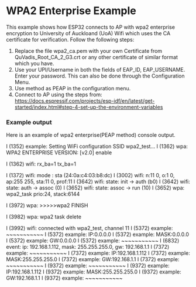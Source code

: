 # WPA2 Enterprise Example

This example shows how ESP32 connects to AP with wpa2 enterprise encryption to University of Auckloand (UoA) Wifi which uses the CA certificate for verification. Follow the following steps:

1. Replace the file wpa2_ca.pem with your own Certificate from QuVadis_Root_CA_2_G3.crt or any other certificate of similar format which you have.
2. Use your UPI/Username in both the fields of EAP_ID, EAP_USERNAME. Enter your password. This can also be done through the Configuration Menu. 
3. Use method as PEAP in the configuration menu.
4. Connect to AP using the steps from: https://docs.espressif.com/projects/esp-idf/en/latest/get-started/index.html#step-4-set-up-the-environment-variables



### Example output

Here is an example of wpa2 enterprise(PEAP method) console output.

I (1352) example: Setting WiFi configuration SSID wpa2_test...
I (1362) wpa: WPA2 ENTERPRISE VERSION: [v2.0] enable

I (1362) wifi: rx_ba=1 tx_ba=1

I (1372) wifi: mode : sta (24:0a:c4:03:b8:dc)
I (3002) wifi: n:11 0, o:1 0, ap:255 255, sta:11 0, prof:11
I (3642) wifi: state: init -> auth (b0)
I (3642) wifi: state: auth -> assoc (0)
I (3652) wifi: state: assoc -> run (10)
I (3652) wpa: wpa2_task prio:24, stack:6144

I (3972) wpa: >>>>>wpa2 FINISH

I (3982) wpa: wpa2 task delete

I (3992) wifi: connected with wpa2_test, channel 11
I (5372) example: ~~~~~~~~~~~
I (5372) example: IP:0.0.0.0
I (5372) example: MASK:0.0.0.0
I (5372) example: GW:0.0.0.0
I (5372) example: ~~~~~~~~~~~
I (6832) event: ip: 192.168.1.112, mask: 255.255.255.0, gw: 192.168.1.1
I (7372) example: ~~~~~~~~~~~
I (7372) example: IP:192.168.1.112
I (7372) example: MASK:255.255.255.0
I (7372) example: GW:192.168.1.1
I (7372) example: ~~~~~~~~~~~
I (9372) example: ~~~~~~~~~~~
I (9372) example: IP:192.168.1.112
I (9372) example: MASK:255.255.255.0
I (9372) example: GW:192.168.1.1
I (9372) example: ~~~~~~~~~~~
